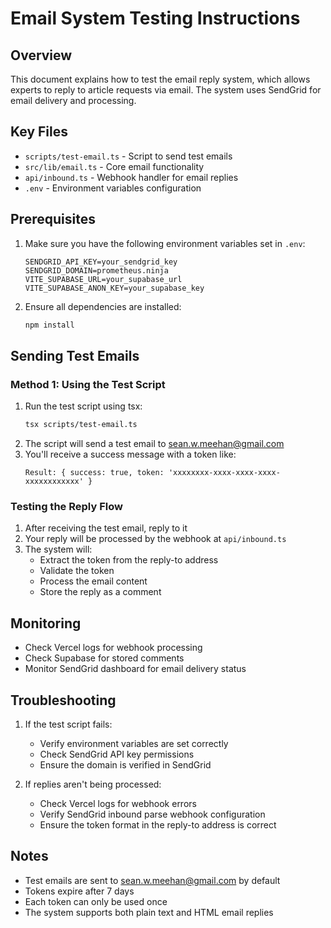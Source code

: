 # Email System Testing Instructions

## Overview
This document explains how to test the email reply system, which allows experts to reply to article requests via email. The system uses SendGrid for email delivery and processing.

## Key Files
- `scripts/test-email.ts` - Script to send test emails
- `src/lib/email.ts` - Core email functionality
- `api/inbound.ts` - Webhook handler for email replies
- `.env` - Environment variables configuration

## Prerequisites
1. Make sure you have the following environment variables set in `.env`:
   ```
   SENDGRID_API_KEY=your_sendgrid_key
   SENDGRID_DOMAIN=prometheus.ninja
   VITE_SUPABASE_URL=your_supabase_url
   VITE_SUPABASE_ANON_KEY=your_supabase_key
   ```

2. Ensure all dependencies are installed:
   ```bash
   npm install
   ```

## Sending Test Emails

### Method 1: Using the Test Script
1. Run the test script using tsx:
   ```bash
   tsx scripts/test-email.ts
   ```
2. The script will send a test email to sean.w.meehan@gmail.com
3. You'll receive a success message with a token like:
   ```
   Result: { success: true, token: 'xxxxxxxx-xxxx-xxxx-xxxx-xxxxxxxxxxxx' }
   ```

### Testing the Reply Flow
1. After receiving the test email, reply to it
2. Your reply will be processed by the webhook at `api/inbound.ts`
3. The system will:
   - Extract the token from the reply-to address
   - Validate the token
   - Process the email content
   - Store the reply as a comment

## Monitoring
- Check Vercel logs for webhook processing
- Check Supabase for stored comments
- Monitor SendGrid dashboard for email delivery status

## Troubleshooting
1. If the test script fails:
   - Verify environment variables are set correctly
   - Check SendGrid API key permissions
   - Ensure the domain is verified in SendGrid

2. If replies aren't being processed:
   - Check Vercel logs for webhook errors
   - Verify SendGrid inbound parse webhook configuration
   - Ensure the token format in the reply-to address is correct

## Notes
- Test emails are sent to sean.w.meehan@gmail.com by default
- Tokens expire after 7 days
- Each token can only be used once
- The system supports both plain text and HTML email replies
